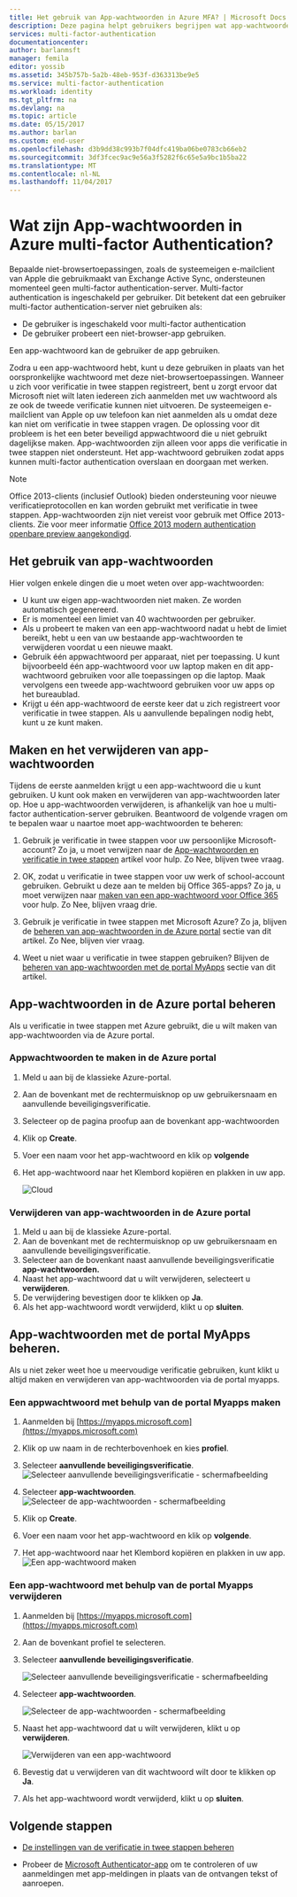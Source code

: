 ```yaml
---
title: Het gebruik van App-wachtwoorden in Azure MFA? | Microsoft Docs
description: Deze pagina helpt gebruikers begrijpen wat app-wachtwoorden zijn en wat ze worden gebruikt met betrekking tot de Azure MFA.
services: multi-factor-authentication
documentationcenter: 
author: barlanmsft
manager: femila
editor: yossib
ms.assetid: 345b757b-5a2b-48eb-953f-d363313be9e5
ms.service: multi-factor-authentication
ms.workload: identity
ms.tgt_pltfrm: na
ms.devlang: na
ms.topic: article
ms.date: 05/15/2017
ms.author: barlan
ms.custom: end-user
ms.openlocfilehash: d3b9dd38c993b7f04dfc419ba06be0783cb66eb2
ms.sourcegitcommit: 3df3fcec9ac9e56a3f5282f6c65e5a9bc1b5ba22
ms.translationtype: MT
ms.contentlocale: nl-NL
ms.lasthandoff: 11/04/2017
---
```

# <a name="what-are-app-passwords-in-azure-multi-factor-authentication"></a>Wat zijn App-wachtwoorden in Azure multi-factor Authentication?
Bepaalde niet-browsertoepassingen, zoals de systeemeigen e-mailclient van Apple die gebruikmaakt van Exchange Active Sync, ondersteunen momenteel geen multi-factor authentication-server. Multi-factor authentication is ingeschakeld per gebruiker.  Dit betekent dat een gebruiker multi-factor authentication-server niet gebruiken als:

- De gebruiker is ingeschakeld voor multi-factor authentication
- De gebruiker probeert een niet-browser-app gebruiken.

Een app-wachtwoord kan de gebruiker de app gebruiken.

Zodra u een app-wachtwoord hebt, kunt u deze gebruiken in plaats van het oorspronkelijke wachtwoord met deze niet-browsertoepassingen. Wanneer u zich voor verificatie in twee stappen registreert, bent u zorgt ervoor dat Microsoft niet wilt laten iedereen zich aanmelden met uw wachtwoord als ze ook de tweede verificatie kunnen niet uitvoeren. De systeemeigen e-mailclient van Apple op uw telefoon kan niet aanmelden als u omdat deze kan niet om verificatie in twee stappen vragen. De oplossing voor dit probleem is het een beter beveiligd appwachtwoord die u niet gebruikt dagelijkse maken. App-wachtwoorden zijn alleen voor apps die verificatie in twee stappen niet ondersteunt. Het app-wachtwoord gebruiken zodat apps kunnen multi-factor authentication overslaan en doorgaan met werken.


> [!NOTE]
> Office 2013-clients (inclusief Outlook) bieden ondersteuning voor nieuwe verificatieprotocollen en kan worden gebruikt met verificatie in twee stappen. App-wachtwoorden zijn niet vereist voor gebruik met Office 2013-clients.  Zie voor meer informatie [Office 2013 modern authentication openbare preview aangekondigd](https://blogs.office.com/2015/03/23/office-2013-modern-authentication-public-preview-announced/).


## <a name="how-to-use-app-passwords"></a>Het gebruik van app-wachtwoorden
Hier volgen enkele dingen die u moet weten over app-wachtwoorden:

* U kunt uw eigen app-wachtwoorden niet maken. Ze worden automatisch gegenereerd.
* Er is momenteel een limiet van 40 wachtwoorden per gebruiker. 
* Als u probeert te maken van een app-wachtwoord nadat u hebt de limiet bereikt, hebt u een van uw bestaande app-wachtwoorden te verwijderen voordat u een nieuwe maakt.
* Gebruik één appwachtwoord per apparaat, niet per toepassing. U kunt bijvoorbeeld één app-wachtwoord voor uw laptop maken en dit app-wachtwoord gebruiken voor alle toepassingen op die laptop. Maak vervolgens een tweede app-wachtwoord gebruiken voor uw apps op het bureaublad. 
* Krijgt u één app-wachtwoord de eerste keer dat u zich registreert voor verificatie in twee stappen.  Als u aanvullende bepalingen nodig hebt, kunt u ze kunt maken.



## <a name="creating-and-deleting-app-passwords"></a>Maken en het verwijderen van app-wachtwoorden
Tijdens de eerste aanmelden krijgt u een app-wachtwoord die u kunt gebruiken.  U kunt ook maken en verwijderen van app-wachtwoorden later op. Hoe u app-wachtwoorden verwijderen, is afhankelijk van hoe u multi-factor authentication-server gebruiken. Beantwoord de volgende vragen om te bepalen waar u naartoe moet app-wachtwoorden te beheren: 

1. Gebruik je verificatie in twee stappen voor uw persoonlijke Microsoft-account? Zo ja, u moet verwijzen naar de [App-wachtwoorden en verificatie in twee stappen](https://support.microsoft.com/help/12409/microsoft-account-app-passwords-two-step-verification) artikel voor hulp. Zo Nee, blijven twee vraag.

2. OK, zodat u verificatie in twee stappen voor uw werk of school-account gebruiken. Gebruikt u deze aan te melden bij Office 365-apps? Zo ja, u moet verwijzen naar [maken van een app-wachtwoord voor Office 365](https://support.office.com/article/Create-an-app-password-for-Office-365-3e7c860f-bda4-4441-a618-b53953ee1183) voor hulp. Zo Nee, blijven vraag drie. 

3. Gebruik je verificatie in twee stappen met Microsoft Azure? Zo ja, blijven de [beheren van app-wachtwoorden in de Azure portal](#manage-app-passwords-in-the-Azure-portal) sectie van dit artikel. Zo Nee, blijven vier vraag.

4. Weet u niet waar u verificatie in twee stappen gebruiken? Blijven de [beheren van app-wachtwoorden met de portal MyApps](#manage-app-passwords-with-the-myapps-portal) sectie van dit artikel. 


## <a name="manage-app-passwords-in-the-azure-portal"></a>App-wachtwoorden in de Azure portal beheren
Als u verificatie in twee stappen met Azure gebruikt, die u wilt maken van app-wachtwoorden via de Azure portal.

### <a name="to-create-app-passwords-in-the-azure-portal"></a>Appwachtwoorden te maken in de Azure portal
1. Meld u aan bij de klassieke Azure-portal.
2. Aan de bovenkant met de rechtermuisknop op uw gebruikersnaam en aanvullende beveiligingsverificatie.
3. Selecteer op de pagina proofup aan de bovenkant app-wachtwoorden
4. Klik op **Create**.
5. Voer een naam voor het app-wachtwoord en klik op **volgende**
6. Het app-wachtwoord naar het Klembord kopiëren en plakken in uw app.
   
   ![Cloud](./media/multi-factor-authentication-end-user-app-passwords/app2.png)


### <a name="to-delete-app-passwords-in-the-azure-portal"></a>Verwijderen van app-wachtwoorden in de Azure portal
1. Meld u aan bij de klassieke Azure-portal.
2. Aan de bovenkant met de rechtermuisknop op uw gebruikersnaam en aanvullende beveiligingsverificatie.
3. Selecteer aan de bovenkant naast aanvullende beveiligingsverificatie **app-wachtwoorden.**
4. Naast het app-wachtwoord dat u wilt verwijderen, selecteert u **verwijderen**.
5. De verwijdering bevestigen door te klikken op **Ja**.
6. Als het app-wachtwoord wordt verwijderd, klikt u op **sluiten**.


## <a name="manage-app-passwords-with-the-myapps-portal"></a>App-wachtwoorden met de portal MyApps beheren.
Als u niet zeker weet hoe u meervoudige verificatie gebruiken, kunt klikt u altijd maken en verwijderen van app-wachtwoorden via de portal myapps.

### <a name="to-create-an-app-password-using-the-myapps-portal"></a>Een appwachtwoord met behulp van de portal Myapps maken
1. Aanmelden bij [https://myapps.microsoft.com](https://myapps.microsoft.com)
2. Klik op uw naam in de rechterbovenhoek en kies **profiel**.
3. Selecteer **aanvullende beveiligingsverificatie**.
   ![Selecteer aanvullende beveiligingsverificatie - schermafbeelding](./media/multi-factor-authentication-end-user-manage/myapps1.png)

4. Selecteer **app-wachtwoorden**.
   ![Selecteer de app-wachtwoorden - schermafbeelding](./media/multi-factor-authentication-end-user-app-passwords/apppass2.png)

5. Klik op **Create**.
6. Voer een naam voor het app-wachtwoord en klik op **volgende**.
7. Het app-wachtwoord naar het Klembord kopiëren en plakken in uw app.
   ![Een app-wachtwoord maken](./media/multi-factor-authentication-end-user-app-passwords/create2.png)

### <a name="to-delete-an-app-password-using-the-myapps-portal"></a>Een app-wachtwoord met behulp van de portal Myapps verwijderen
1. Aanmelden bij [https://myapps.microsoft.com](https://myapps.microsoft.com)
2. Aan de bovenkant profiel te selecteren.
3. Selecteer **aanvullende beveiligingsverificatie**.

   ![Selecteer aanvullende beveiligingsverificatie - schermafbeelding](./media/multi-factor-authentication-end-user-manage/myapps1.png)

4. Selecteer **app-wachtwoorden**.

   ![Selecteer de app-wachtwoorden - schermafbeelding](./media/multi-factor-authentication-end-user-app-passwords/apppass2.png)

5. Naast het app-wachtwoord dat u wilt verwijderen, klikt u op **verwijderen**.

   ![Verwijderen van een app-wachtwoord](./media/multi-factor-authentication-end-user-app-passwords/delete1.png)

6. Bevestig dat u verwijderen van dit wachtwoord wilt door te klikken op **Ja**.
7. Als het app-wachtwoord wordt verwijderd, klikt u op **sluiten**.

## <a name="next-steps"></a>Volgende stappen

- [De instellingen van de verificatie in twee stappen beheren](multi-factor-authentication-end-user-manage-settings.md)

- Probeer de [Microsoft Authenticator-app](microsoft-authenticator-app-how-to.md) om te controleren of uw aanmeldingen met app-meldingen in plaats van de ontvangen tekst of aanroepen. 

